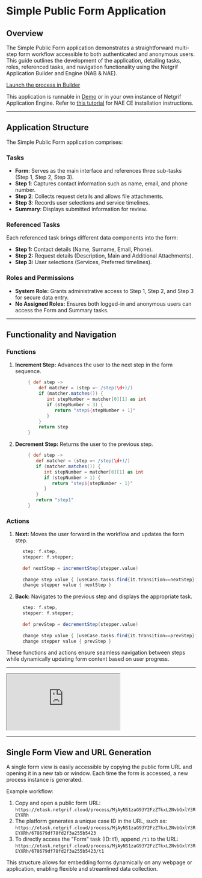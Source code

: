 # Simple Public Form Application

## Overview

The Simple Public Form application demonstrates a straightforward multi-step form workflow accessible to both authenticated and anonymous users. This guide outlines the development of the application, detailing tasks, roles, referenced tasks, and navigation functionality using the Netgrif Application Builder and Engine (NAB & NAE).

[Launch the process in Builder](https://builder.netgrif.cloud/modeler?modelUrl=https://academy.netgrif.com/examples/public_form/collectData.xml)

This application is runnable in [Demo](https://etask.netgrif.cloud/) or in your own instance of Netgrif Application Engine. Refer to [this tutorial](tutorials/nae-ce-starter/nae-ce-starter.md) for NAE CE installation instructions.

---

## Application Structure

The Simple Public Form application comprises:

### Tasks
- **Form**: Serves as the main interface and references three sub-tasks (Step 1, Step 2, Step 3).
- **Step 1**: Captures contact information such as name, email, and phone number.
- **Step 2**: Collects request details and allows file attachments.
- **Step 3**: Records user selections and service timelines.
- **Summary**: Displays submitted information for review.

### Referenced Tasks
Each referenced task brings different data components into the form:
- **Step 1:** Contact details (Name, Surname, Email, Phone).
- **Step 2:** Request details (Description, Main and Additional Attachments).
- **Step 3:** User selections (Services, Preferred timelines).

### Roles and Permissions
- **System Role:** Grants administrative access to Step 1, Step 2, and Step 3 for secure data entry.
- **No Assigned Roles:** Ensures both logged-in and anonymous users can access the Form and Summary tasks.

---

## Functionality and Navigation

### Functions
1. **Increment Step:** Advances the user to the next step in the form sequence.

```groovy
		{ def step -> 
		    def matcher = (step =~ /step(\d+)/)
            if (matcher.matches()) {
               int stepNumber = matcher[0][1] as int
               if (stepNumber < 3) {
                  return "step${stepNumber + 1}"
               }
            }
            return step
        }
```

2. **Decrement Step:** Returns the user to the previous step.

```groovy
        { def step ->
           def matcher = (step =~ /step(\d+)/)
           if (matcher.matches()) {
              int stepNumber = matcher[0][1] as int
              if (stepNumber > 1) {
                 return "step${stepNumber - 1}"
              }
           }
           return "step1"
        }
```

### Actions
1. **Next:** Moves the user forward in the workflow and updates the form step.

```groovy
      step: f.step,
      stepper: f.stepper;
      
      def nextStep = incrementStep(stepper.value)
      
      change step value { [useCase.tasks.find{it.transition==nextStep}?.task] }
      change stepper value { nextStep }
```

2. **Back:** Navigates to the previous step and displays the appropriate task.

```groovy
      step: f.step,
      stepper: f.stepper;
      
      def prevStep = decrementStep(stepper.value)
      
      change step value { [useCase.tasks.find{it.transition==prevStep}?.task] }
      change stepper value { prevStep }
```

These functions and actions ensure seamless navigation between steps while dynamically updating form content based on user progress.

---

<div class="container">
    <iframe class="responsive-iframe" src="https://www.youtube.com/embed/CpcVRpBlJ30" title="YouTube video player"
    allow="accelerometer; autoplay; clipboard-write; encrypted-media; gyroscope; picture-in-picture"
    allowfullscreen></iframe>
</div>

---

## Single Form View and URL Generation

A single form view is easily accessible by copying the public form URL and opening it in a new tab or window. Each time the form is accessed, a new process instance is generated.

Example workflow:
1. Copy and open a public form URL:  
   `https://etask.netgrif.cloud/process/MjAyNS1zaG93Y2FzZTkxL2NvbGxlY3REYXRh`
2. The platform generates a unique case ID in the URL, such as:  
   `https://etask.netgrif.cloud/process/MjAyNS1zaG93Y2FzZTkxL2NvbGxlY3REYXRh/678679df78fd2f3a255b5423`
3. To directly access the "Form" task (ID: t1), append `/t1` to the URL:  
   `https://etask.netgrif.cloud/process/MjAyNS1zaG93Y2FzZTkxL2NvbGxlY3REYXRh/678679df78fd2f3a255b5423/t1`

This structure allows for embedding forms dynamically on any webpage or application, enabling flexible and streamlined data collection.